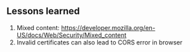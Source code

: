 ## Lessons learned

1. Mixed content: https://developer.mozilla.org/en-US/docs/Web/Security/Mixed_content
2. Invalid certificates can also lead to CORS error in browser

